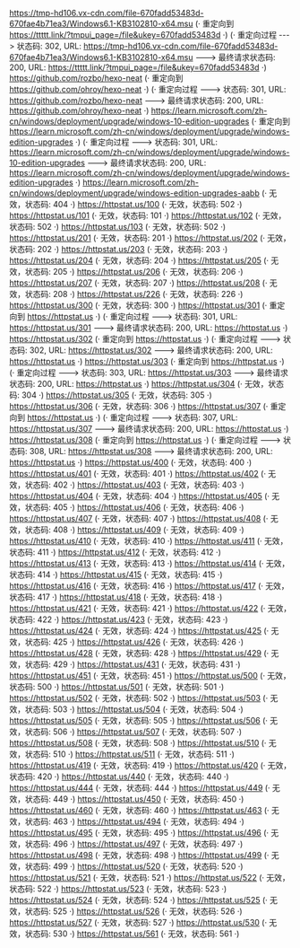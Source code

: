https://tmp-hd106.vx-cdn.com/file-670fadd53483d-670fae4b71ea3/Windows6.1-KB3102810-x64.msu (· 重定向到 https://ttttt.link/?tmpui_page=/file&ukey=670fadd53483d ·)
(· 重定向过程 ---> 状态码: 302, URL: https://tmp-hd106.vx-cdn.com/file-670fadd53483d-670fae4b71ea3/Windows6.1-KB3102810-x64.msu ---> 最终请求状态码: 200, URL: https://ttttt.link/?tmpui_page=/file&ukey=670fadd53483d ·)
https://github.com/rozbo/hexo-neat (· 重定向到 https://github.com/ohroy/hexo-neat ·)
(· 重定向过程 ---> 状态码: 301, URL: https://github.com/rozbo/hexo-neat ---> 最终请求状态码: 200, URL: https://github.com/ohroy/hexo-neat ·)
https://learn.microsoft.com/zh-cn/windows/deployment/upgrade/windows-10-edition-upgrades (· 重定向到 https://learn.microsoft.com/zh-cn/windows/deployment/upgrade/windows-edition-upgrades ·)
(· 重定向过程 ---> 状态码: 301, URL: https://learn.microsoft.com/zh-cn/windows/deployment/upgrade/windows-10-edition-upgrades ---> 最终请求状态码: 200, URL: https://learn.microsoft.com/zh-cn/windows/deployment/upgrade/windows-edition-upgrades ·)
https://learn.microsoft.com/zh-cn/windows/deployment/upgrade/windows-edition-upgrades-aabb (· 无效，状态码: 404 ·)
https://httpstat.us/100 (· 无效，状态码: 502 ·)
https://httpstat.us/101 (· 无效，状态码: 101 ·)
https://httpstat.us/102 (· 无效，状态码: 502 ·)
https://httpstat.us/103 (· 无效，状态码: 502 ·)
https://httpstat.us/201 (· 无效，状态码: 201 ·)
https://httpstat.us/202 (· 无效，状态码: 202 ·)
https://httpstat.us/203 (· 无效，状态码: 203 ·)
https://httpstat.us/204 (· 无效，状态码: 204 ·)
https://httpstat.us/205 (· 无效，状态码: 205 ·)
https://httpstat.us/206 (· 无效，状态码: 206 ·)
https://httpstat.us/207 (· 无效，状态码: 207 ·)
https://httpstat.us/208 (· 无效，状态码: 208 ·)
https://httpstat.us/226 (· 无效，状态码: 226 ·)
https://httpstat.us/300 (· 无效，状态码: 300 ·)
https://httpstat.us/301 (· 重定向到 https://httpstat.us ·)
(· 重定向过程 ---> 状态码: 301, URL: https://httpstat.us/301 ---> 最终请求状态码: 200, URL: https://httpstat.us ·)
https://httpstat.us/302 (· 重定向到 https://httpstat.us ·)
(· 重定向过程 ---> 状态码: 302, URL: https://httpstat.us/302 ---> 最终请求状态码: 200, URL: https://httpstat.us ·)
https://httpstat.us/303 (· 重定向到 https://httpstat.us ·)
(· 重定向过程 ---> 状态码: 303, URL: https://httpstat.us/303 ---> 最终请求状态码: 200, URL: https://httpstat.us ·)
https://httpstat.us/304 (· 无效，状态码: 304 ·)
https://httpstat.us/305 (· 无效，状态码: 305 ·)
https://httpstat.us/306 (· 无效，状态码: 306 ·)
https://httpstat.us/307 (· 重定向到 https://httpstat.us ·)
(· 重定向过程 ---> 状态码: 307, URL: https://httpstat.us/307 ---> 最终请求状态码: 200, URL: https://httpstat.us ·)
https://httpstat.us/308 (· 重定向到 https://httpstat.us ·)
(· 重定向过程 ---> 状态码: 308, URL: https://httpstat.us/308 ---> 最终请求状态码: 200, URL: https://httpstat.us ·)
https://httpstat.us/400 (· 无效，状态码: 400 ·)
https://httpstat.us/401 (· 无效，状态码: 401 ·)
https://httpstat.us/402 (· 无效，状态码: 402 ·)
https://httpstat.us/403 (· 无效，状态码: 403 ·)
https://httpstat.us/404 (· 无效，状态码: 404 ·)
https://httpstat.us/405 (· 无效，状态码: 405 ·)
https://httpstat.us/406 (· 无效，状态码: 406 ·)
https://httpstat.us/407 (· 无效，状态码: 407 ·)
https://httpstat.us/408 (· 无效，状态码: 408 ·)
https://httpstat.us/409 (· 无效，状态码: 409 ·)
https://httpstat.us/410 (· 无效，状态码: 410 ·)
https://httpstat.us/411 (· 无效，状态码: 411 ·)
https://httpstat.us/412 (· 无效，状态码: 412 ·)
https://httpstat.us/413 (· 无效，状态码: 413 ·)
https://httpstat.us/414 (· 无效，状态码: 414 ·)
https://httpstat.us/415 (· 无效，状态码: 415 ·)
https://httpstat.us/416 (· 无效，状态码: 416 ·)
https://httpstat.us/417 (· 无效，状态码: 417 ·)
https://httpstat.us/418 (· 无效，状态码: 418 ·)
https://httpstat.us/421 (· 无效，状态码: 421 ·)
https://httpstat.us/422 (· 无效，状态码: 422 ·)
https://httpstat.us/423 (· 无效，状态码: 423 ·)
https://httpstat.us/424 (· 无效，状态码: 424 ·)
https://httpstat.us/425 (· 无效，状态码: 425 ·)
https://httpstat.us/426 (· 无效，状态码: 426 ·)
https://httpstat.us/428 (· 无效，状态码: 428 ·)
https://httpstat.us/429 (· 无效，状态码: 429 ·)
https://httpstat.us/431 (· 无效，状态码: 431 ·)
https://httpstat.us/451 (· 无效，状态码: 451 ·)
https://httpstat.us/500 (· 无效，状态码: 500 ·)
https://httpstat.us/501 (· 无效，状态码: 501 ·)
https://httpstat.us/502 (· 无效，状态码: 502 ·)
https://httpstat.us/503 (· 无效，状态码: 503 ·)
https://httpstat.us/504 (· 无效，状态码: 504 ·)
https://httpstat.us/505 (· 无效，状态码: 505 ·)
https://httpstat.us/506 (· 无效，状态码: 506 ·)
https://httpstat.us/507 (· 无效，状态码: 507 ·)
https://httpstat.us/508 (· 无效，状态码: 508 ·)
https://httpstat.us/510 (· 无效，状态码: 510 ·)
https://httpstat.us/511 (· 无效，状态码: 511 ·)
https://httpstat.us/419 (· 无效，状态码: 419 ·)
https://httpstat.us/420 (· 无效，状态码: 420 ·)
https://httpstat.us/440 (· 无效，状态码: 440 ·)
https://httpstat.us/444 (· 无效，状态码: 444 ·)
https://httpstat.us/449 (· 无效，状态码: 449 ·)
https://httpstat.us/450 (· 无效，状态码: 450 ·)
https://httpstat.us/460 (· 无效，状态码: 460 ·)
https://httpstat.us/463 (· 无效，状态码: 463 ·)
https://httpstat.us/494 (· 无效，状态码: 494 ·)
https://httpstat.us/495 (· 无效，状态码: 495 ·)
https://httpstat.us/496 (· 无效，状态码: 496 ·)
https://httpstat.us/497 (· 无效，状态码: 497 ·)
https://httpstat.us/498 (· 无效，状态码: 498 ·)
https://httpstat.us/499 (· 无效，状态码: 499 ·)
https://httpstat.us/520 (· 无效，状态码: 520 ·)
https://httpstat.us/521 (· 无效，状态码: 521 ·)
https://httpstat.us/522 (· 无效，状态码: 522 ·)
https://httpstat.us/523 (· 无效，状态码: 523 ·)
https://httpstat.us/524 (· 无效，状态码: 524 ·)
https://httpstat.us/525 (· 无效，状态码: 525 ·)
https://httpstat.us/526 (· 无效，状态码: 526 ·)
https://httpstat.us/527 (· 无效，状态码: 527 ·)
https://httpstat.us/530 (· 无效，状态码: 530 ·)
https://httpstat.us/561 (· 无效，状态码: 561 ·)
